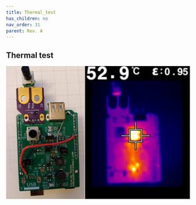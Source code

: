 ```yaml
---
title: Thermal_test
has_children: no
nav_order: 31
parent: Rev. A
---
```





## Thermal test
![thermal picture](https://raw.githubusercontent.com/edmugu/arduino_adjustable_power_supply/master/documentation/snippets/1_watt_thermal.PNG "Thermal picture")

